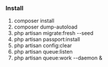 <h3>Install</h3>
<ol>
    <li>composer install</li>
    <li>composer dump-autoload</li>
    <li>php artisan migrate:fresh --seed</li>
    <li>php artisan passport:install</li>
    <li>php artisan config:clear</li>
    <li>php artisan queue:listen</li>
    <li>php artisan queue:work --daemon &</li>
</ol>
